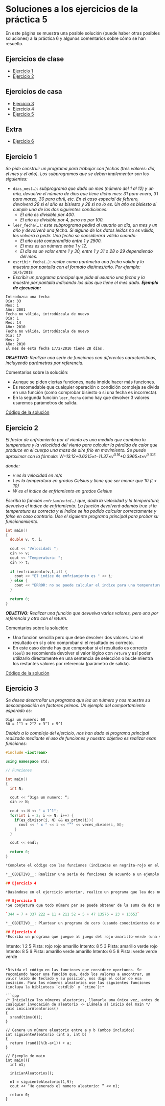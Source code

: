 # Soluciones a los ejercicios de la práctica 5

En este página se muestra una posible solución (puede haber otras posibles soluciones) a la práctica 6 y algunos comentarios sobre cómo se han resuelto.

## Ejercicios de clase

* [Ejercicio 1](#ejercicio-1)
* [Ejercicio 2](#ejercicio-2)

## Ejercicios de casa

* [Ejercicio 3](#ejercicio-3)
* [Ejercicio 4](#ejercicio-4)
* [Ejercicio 5](#ejercicio-5)

## Extra 

* [Ejercicio 6](#ejercicio-6)

## Ejercicio 1

*Se pide construir un programa para trabajar con fechas (tres valores: día, el mes y el año). Los subprogramas que se deben implementar son los siguientes:*
* `dias_mes(…)`*: subprograma que dado un mes (número del 1 al 12) y un año, devuelva el número de días que tiene dicho mes: 31 para enero, 31 para marzo, 30 para abril, etc. En el caso especial de febrero, devolverá 29 si el año es bisiesto y 28 si no lo es. Un año es bisiesto si cumple una de las dos siguientes condiciones:*
  * *El año es divisible por 400.*
  * *El año es divisible por 4, pero no por 100.*
* `leer_fecha(…)`*: este subprograma pedirá al usuario un día, un mes y un año y devolverá una fecha. Si alguno de los datos leídos no es válido, los volverá a pedir. Una fecha se considerará válida cuando:*
  * *El año está comprendido entre 1 y 2500.*
  * *El mes es un número entre 1 y 12.*
  * *El día es un valor entre 1 y 30, entre 1 y 31 o 28 o 29 dependiendo del mes.*
* `escribir_fecha(…)`*: recibe como parámetro una fecha válida y la muestra por pantalla con el formato día/mes/año. Por ejemplo:* `16/5/2018`
* *Escribir un programa principal que pida al usuario una fecha y la muestre por pantalla indicando los días que tiene el mes dado.*
*__Ejemplo de ejecución:__*
```
Introduzca una fecha
Día: 33
Mes: 1
Año: 2001
Fecha no válida, introdúzcala de nuevo
Día: 1
Mes: 14
Año: 2010
Fecha no válida, introdúzcala de nuevo
Día: 17
Mes: 2
Año: 2010
El mes de esta fecha 17/2/2010 tiene 28 días.
```
*__OBJETIVO__: Realizar una serie de funciones con diferentes características, incluyendo parámetros por referencia.*

Comentarios sobre la solución:

* Aunque se piden ciertas funciones, nada impide hacer más funciones.
* Es recomedable que cualquier operación o condición compleja se divida en una función (como comprobar bisiesto o si una fecha es incorrecta).
* En la segunda función `leer_fecha` como hay que devolver 3 valores usaremos parámetros de salida.

[Código de la solución](p6/p6e1.cpp)

## Ejercicio 2
*El factor de enfriamiento por el viento es una medida que combina la temperatura y la velocidad del viento para calcular la pérdida de calor que produce en el cuerpo una masa de aire frío en movimiento. Se puede aproximar con la fórmula: W=13.12+0.6215×t−11.37×v<sup>0.16</sup>+0.3965×t×v<sup>0.016</sup>*

*donde:*
* *v es la velocidad en m/s*
* *t es la temperatura en grados Celsius y tiene que ser menor que 10 (t < 10)*
* *W es el índice de enfriamiento en grados Celsius*

*Escriba la función `enfriamiento(…)` que, dada la velocidad y la temperatura, devuelva el índice de enfriamiento. La función devolverá además true si la temperatura es correcta y el índice se ha podido calcular correctamente y false en caso contrario. Use el siguiente programa principal para probar su funcionamiento.*

```cpp
int main()
{
  double v, t, i;
  
  cout << "Velocidad: ";
  cin >> v;
  cout << "Temperatura: ";
  cin >> t;
  
  if (enfriamiento(v,t,i)) {
    cout << "El indice de enfriamiento es " << i;
  } else {
    cout << "ERROR: no se puede calcular el indice para una temperatura mayor de 10";
  }
  
  return 0;
}
```

*__OBJETIVO__: Realizar una función que devuelva varios valores, pero uno por referencia y otro con el return.*

Comentarios sobre la solución:

* Una función sencilla pero que debe devolver dos valores. Uno el resultado en sí y otro comprobar si el resultado es correcto.
* En este caso donde hay que comprobar si el resultado es correcto (`bool`) se recomienda devolver el valor lógico con `return` y así poder utilizarlo directamente en una sentencia de selección o bucle mientra los restantes valores por referencia (parámetro de salida).

[Código de la solución](p6/p6e2.cpp)

## Ejercicio 3

*Se desea desarrollar un programa que lea un número y nos muestre su descomposición en factores primos. Un ejemplo del comportamiento esperado es:*

```
Diga un numero: 60
60 = 1^1 x 2^2 x 3^1 x 5^1
```

*Debido a lo complejo del ejercicio, nos han dado el programa principal realizado mediante el uso de funciones y nuestro objetivo es realizar esas funciones:*

```cpp
#include <iostream>

using namespace std;

// Funciones

int main()
{
  int N;

  cout << “Diga un numero: “;
  cin >> N;
  
  cout << N << " = 1^1";  
  for(int i = 2; i <= N; i++) {
    if(es_divisor(i, N) && es_primo(i)){
      cout << " x " << i << "^" << veces_divide(i, N);
    }
  }

  cout << endl;
  
  return 0;
}

*Complete el código con las funciones (indicadas en negrita-rojo en el código anterior) para que el programa haga lo indicado en el enunciado.*

*__OBJETIVO__: Realizar una serie de funciones de acuerdo a un ejemplo de su uso.*

## Ejercicio 4

*Basándose en el ejercicio anterior, realice un programa que lea dos números y calcule su máximo común múltiplo siguiendo la regla de: “factores primos comunes con el menor exponente”.*

## Ejercicio 5
*Se conjetura que todo número par se puede obtener de la suma de dos números primos. Escriba un procedimiento que reciba un número (se supone que es par) y devuelva dos números primos que sumados den el número recibido. Use dicho procedimiento en un programa que lea un número par y muestre por pantalla su descomposición como suma de dos números primos. Ejemplos:*

`344 = 7 + 337 222 = 11 + 211 52 = 5 + 47 13576 = 23 + 13553`

*__OBJETIVO__: Plantear un programa de cero (usando conocimientos de otros).

## Ejercicio 6
*Escriba un programa que juegue al juego del rojo-amarillo-verde (una variante del Master Mind). El programa genera tres dígitos aleatorios distintos entre 0 y 9. A estos dígitos se les asignan las posiciones 1, 2 y 3. El objetivo del juego es adivinar los dígitos, así como sus posiciones correctas en el menor número de intentos posibles. Para cada intento, el jugador proporciona tres dígitos para las posiciones 1, 2 y 3. El programa responde con una pista que consta de rojo, amarillo y verde. Si un dígito está en la posición correcta, la respuesta es verde. Si el dígito adivinado está en una posición incorrecta, la respuesta es amarillo. Si el dígito para una posición dada no coincide con ninguno de los tres dígitos, la respuesta es rojo. El juego acaba cuando encuentra la combinación correcta. A continuación, se muestra un ejemplo de respuestas para los dígitos 6, 5 y 8 en las posiciones 1, 2 y 3:*

```
Intento: 1 2 5
Pista: rojo rojo amarillo
Intento: 8 5 3
Pista: amarillo verde rojo
Intento: 8 5 6
Pista: amarillo verde amarillo
Intento: 6 5 8
Pista: verde verde verde
```

*Divida el código en las funciones que considere oportunos. Se recomiendo hacer una función que, dado los valores a encontrar, un valor leído de teclado y su posición, nos diga el color de esa posición. Para los números aleatorios use las siguientes funciones (incluya la biblioteca `cstdlib` y `ctime`):*

```cpp
/* Inicializa los números aleatorios, llamarla una única vez, antes de cualquier invocación de aleatorio -> Llámela al inicio del main */
void iniciarAleatorios()
{
  srand(time(0));
}

// Genera un número aleatorio entre a y b (ambos incluidos)
int siguienteAleatorio (int a, int b)
{
  return (rand()%(b-a+1)) + a;
}

// Ejemplo de main
int main(){
  int n1;

  iniciarAleatorios();

  n1 = siguienteAleatorio(1,9);
  cout << “He generado el numero aleatorio: ” << n1;

  return 0;
}
```
